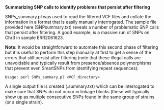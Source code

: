 **Summarizing SNP calls to identify problems that persist after filtering**

SNPs_summary.pl was used to read the filtered VCF files and collate the information in a format that is easily manually interrogated. The sample file provided here (SNPsummary.txt) reveals a number of problematic SNP calls that persist after filtering. A good example, is a massive run of SNPs on Chr3 in sample ERR2061623.

**Note:** It would be straightforward to automate this second phase of filtering but it is useful to perform this step manually at first to get a sense of the errors that still persist after filtering (note that these illegal calls are unavoidable and typically result from presence/absence polymorphisms that prevent even SmartSNPs from identifying repeat sequences):

	Usage: perl SNPs_summary.pl <VCF_directory>

A single output file is created (.summary.txt) which can be interrogated to make sure that SNPs do not occur in linkage blocks (these will typically show up as multiple consecutive SNPs found in the same group of strains (or a single strain). 
